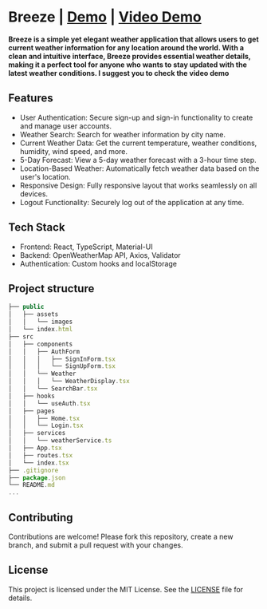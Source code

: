 # Breeze |  [Demo](https://sajjadjavazi.github.io/Weather-Application/ "Demo") | [Video Demo](https://drive.google.com/file/d/1XlXsFwrgB_ibcg5CeXjygVDngz-nRn6e/view?usp=sharing "Video Demo")
**Breeze is a simple yet elegant weather application that allows users to get current weather information for any location around the world. With a clean and intuitive interface, Breeze provides essential weather details, making it a perfect tool for anyone who wants to stay updated with the latest weather conditions.
I suggest you to check the video demo**

## Features
- User Authentication: Secure sign-up and sign-in functionality to create and manage user accounts.
- Weather Search: Search for weather information by city name.
- Current Weather Data: Get the current temperature, weather conditions, humidity, wind speed, and more.
- 5-Day Forecast: View a 5-day weather forecast with a 3-hour time step.
- Location-Based Weather: Automatically fetch weather data based on the user's location.
- Responsive Design: Fully responsive layout that works seamlessly on all devices.
- Logout Functionality: Securely log out of the application at any time.
## Tech Stack
- Frontend: React, TypeScript, Material-UI
- Backend: OpenWeatherMap API, Axios, Validator
- Authentication: Custom hooks and localStorage
## Project structure
```javascript
├── public
│   ├── assets
│   │   └── images
│   └── index.html
├── src
│   ├── components
│   │   ├── AuthForm
│   │   │   ├── SignInForm.tsx
│   │   │   └── SignUpForm.tsx
│   │   └── Weather
│   │   │   └── WeatherDisplay.tsx
│   │   └── SearchBar.tsx
│   ├── hooks
│   │   └── useAuth.tsx
│   ├── pages
│   │   ├── Home.tsx
│   │   └── Login.tsx
│   ├── services
│   │   └── weatherService.ts
│   ├── App.tsx
│   ├── routes.tsx
│   └── index.tsx
├── .gitignore
├── package.json
└── README.md
...
```

## Contributing
Contributions are welcome! Please fork this repository, create a new branch, and submit a pull request with your changes.

## License
This project is licensed under the MIT License. See the [LICENSE](https://github.com/sajjadjavazi/Weather-Application/blob/master/LICENSE "LICENSE") file for details.
